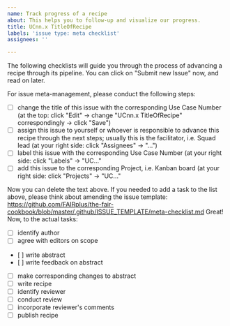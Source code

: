 ```yaml
---
name: Track progress of a recipe
about: This helps you to follow-up and visualize our progress.
title: UCnn.x TitleOfRecipe
labels: 'issue type: meta checklist'
assignees: ''

---
```


The following checklists will guide you through the process of advancing a recipe through its pipeline. You can click on "Submit new Issue" now, and read on later.

For issue meta-management, please conduct the following steps:

- [ ] change the title of this issue with the corresponding Use Case Number (at the top: click "Edit" -> change "UCnn.x TitleOfRecipe" correspondingly -> click "Save")
- [ ] assign this issue to yourself or whoever is responsible to advance this recipe through the next steps; usually this is the facilitator, i.e. Squad lead (at your right side: click "Assignees" -> "...")
- [ ] label this issue with the corresponding Use Case Number (at your right side: click "Labels" -> "UC..."
- [ ] add this issue to the corresponding Project, i.e. Kanban board (at your right side: click "Projects" -> "UC..."

Now you can delete the text above.
If you needed to add a task to the list above, please think about amending the issue template: https://github.com/FAIRplus/the-fair-cookbook/blob/master/.github/ISSUE_TEMPLATE/meta-checklist.md
Great! Now, to the actual tasks:

- [ ] identify author
- [ ] agree with editors on scope
- [ ] write abstract
- [ ] write feedback on abstract
- [ ] make corresponding changes to abstract
- [ ] write recipe
- [ ] identify reviewer
- [ ] conduct review
- [ ] incorporate reviewer's comments
- [ ] publish recipe
